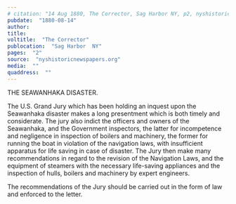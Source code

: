 ```yaml
---
# citation: "14 Aug 1880, The Corrector, Sag Harbor NY, p2, nyshistoricnewspapers.org."
pubdate:  "1880-08-14"
author: 
title: 
voltitle:  "The Corrector"
publocation:  "Sag Harbor  NY"
pages:  "2"
source:  "nyshistoricnewspapers.org"
media:  ""
quaddress:  ""
---
```

THE SEAWANHAKA DISASTER. 

The U.S. Grand Jury which has been holding an inquest upon the Seawanhaka disaster makes a long presentment which is both timely and considerate. The jury also indict the officers and owners of the Seawanhaka, and the Government inspectors, the latter for incompetence and negligence in inspection of boilers and machinery, the former for running the boat in violation of the navigation laws, with insufficient apparatus for life saving in case of disaster. The Jury then make many recommendations in regard to the revision of the Navigation Laws, and the equipment of steamers with the necessary life-saving appliances and the inspection of hulls, boilers and machinery by expert engineers. 

The recommendations of the Jury should be carried out in the form of law and enforced to the letter. 

